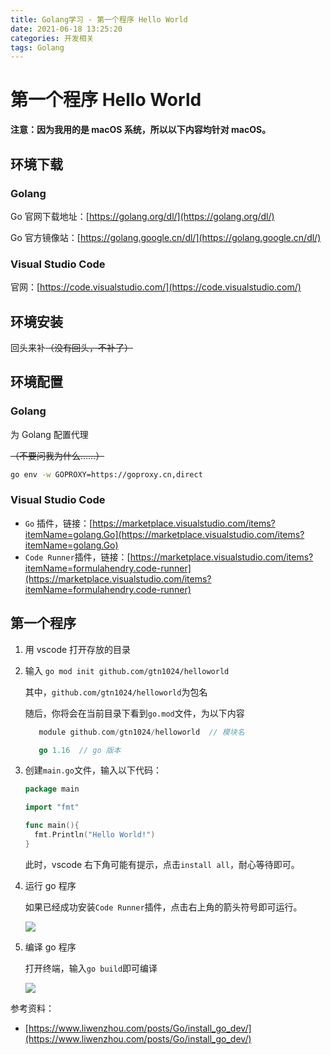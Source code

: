 ```yaml
---
title: Golang学习 - 第一个程序 Hello World
date: 2021-06-18 13:25:20
categories: 开发相关
tags: Golang
---
```


# 第一个程序 Hello World

**注意：因为我用的是 macOS 系统，所以以下内容均针对 macOS。**

## 环境下载

### Golang

Go 官网下载地址：[https://golang.org/dl/](https://golang.org/dl/)

Go 官方镜像站：[https://golang.google.cn/dl/](https://golang.google.cn/dl/)

### Visual Studio Code

官网：[https://code.visualstudio.com/](https://code.visualstudio.com/)

## 环境安装

回头来补~~（没有回头，不补了）~~

## 环境配置

### Golang

为 Golang 配置代理

~~（不要问我为什么……）~~

```bash
go env -w GOPROXY=https://goproxy.cn,direct
```

### Visual Studio Code

- `Go` 插件，链接：[https://marketplace.visualstudio.com/items?itemName=golang.Go](https://marketplace.visualstudio.com/items?itemName=golang.Go)
- `Code Runner`插件，链接：[https://marketplace.visualstudio.com/items?itemName=formulahendry.code-runner](https://marketplace.visualstudio.com/items?itemName=formulahendry.code-runner)

## 第一个程序

1. 用 vscode 打开存放的目录
2. 输入 `go mod init github.com/gtn1024/helloworld`

   其中，`github.com/gtn1024/helloworld`为包名

   随后，你将会在当前目录下看到`go.mod`文件，为以下内容

   ```go
      module github.com/gtn1024/helloworld  // 模块名

      go 1.16  // go 版本
   ```

3. 创建`main.go`文件，输入以下代码：

   ```go
   package main

   import "fmt"

   func main(){
     fmt.Println("Hello World!")
   }
   ```

   此时，vscode 右下角可能有提示，点击`install all`，耐心等待即可。

4. 运行 go 程序

   如果已经成功安装`Code Runner`插件，点击右上角的箭头符号即可运行。

   ![](https://img-1251985644.file.myqcloud.com/images/20210618141511.png)

5. 编译 go 程序

   打开终端，输入`go build`即可编译

   ![](https://img-1251985644.file.myqcloud.com/images/20210618141708.png)

参考资料：

- [https://www.liwenzhou.com/posts/Go/install_go_dev/](https://www.liwenzhou.com/posts/Go/install_go_dev/)
